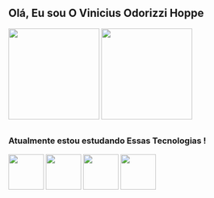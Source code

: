 ## Olá, Eu sou O Vinicius Odorizzi Hoppe

<div>
<img height="180" src="https://github-readme-stats.vercel.app/api?username=ViniciusOdorizziHoppe&theme=dracula&show_icons=true&hide_border=true&count_private=true">
<img height="180" src="https://github-readme-stats.vercel.app/api/top-langs/?username=ViniciusOdorizziHoppe&theme=dracula&show_icons=true&hide_border=true&layout=compact">
</div>

##
<h3>
Atualmente estou estudando Essas Tecnologias !</h3>
<div>
 <img  height="70" src="https://cdn.jsdelivr.net/gh/devicons/devicon@latest/icons/html5/html5-original.svg" />
 <img  height="70" src="https://cdn.jsdelivr.net/gh/devicons/devicon@latest/icons/css3/css3-original.svg" />
 <img  height="70" src="https://cdn.jsdelivr.net/gh/devicons/devicon@latest/icons/javascript/javascript-original.svg" />
 <img  height="70" src="https://cdn.jsdelivr.net/gh/devicons/devicon@latest/icons/java/java-original.svg" />
          
          
 
          

